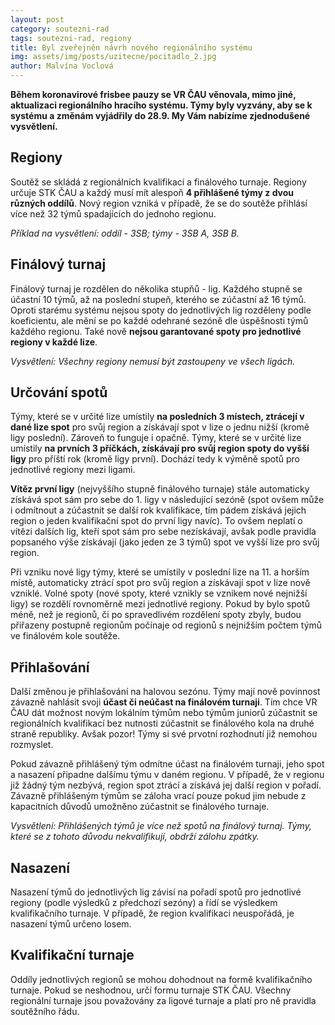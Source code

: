 ```yaml
---
layout: post
category: soutezni-rad
tags: soutezni-rad, regiony
title: Byl zveřejněn návrh nového regionálního systému
img: assets/img/posts/uzitecne/pocitadlo_2.jpg
author: Malvína Voclová
---
```


**Během koronavirové frisbee pauzy se VR ČAU věnovala, mimo jiné, aktualizaci regionálního hracího systému. Týmy byly vyzvány, aby se k systému a změnám vyjádřily do 28.9. My Vám nabízíme zjednodušené vysvětlení.**

## Regiony

Soutěž se skládá z regionálních kvalifikací a finálového turnaje. Regiony určuje STK ČAU a každý musí mít alespoň **4 přihlášené týmy z dvou různých oddílů**. Nový region vzniká v případě, že se do soutěže přihlásí více než 32 týmů spadajících do jednoho regionu.

*Příklad na vysvětlení: oddíl - 3SB; týmy - 3SB A, 3SB B.*

## Finálový turnaj

Finálový turnaj je rozdělen do několika stupňů - lig. Každého stupně se účastní 10 týmů, až na poslední stupeň, kterého se zúčastní až 16 týmů. Oproti starému systému nejsou spoty do jednotlivých lig rozděleny podle koeficientu, ale mění se po každé odehrané sezóně dle úspěšnosti týmů každého regionu. Také nově **nejsou garantované spoty pro jednotlivé regiony v každé lize**.

*Vysvětlení: Všechny regiony nemusí být zastoupeny ve všech ligách.*

## Určování spotů

Týmy, které se v určité lize umístily **na posledních 3 místech, ztrácejí v dané lize spot** pro svůj region a získávají spot v lize o jednu nižší (kromě ligy poslední). Zároveň to funguje i opačně. Týmy, které se v určité lize umístily **na prvních 3 příčkách, získávají pro svůj region spoty do vyšší ligy** pro příští rok (kromě ligy první). Dochází tedy k výměně spotů pro jednotlivé regiony mezi ligami.

**Vítěz první ligy** (nejvyššího stupně finálového turnaje) stále automaticky získává spot sám pro sebe do 1. ligy v následující sezóně (spot ovšem může i odmítnout a zúčastnit se další rok kvalifikace, tím pádem získává jejich region o jeden kvalifikační spot do první ligy navíc). To ovšem neplatí o vítězi dalších lig, kteří spot sám pro sebe nezískávají, avšak podle pravidla popsaného výše získávají (jako jeden ze 3 týmů) spot ve vyšší lize pro svůj region.

Při vzniku nové ligy týmy, které se umístily v poslední lize na 11. a horším místě, automaticky ztrácí spot pro svůj region a získávají spot v lize nově vzniklé. Volné spoty (nové spoty, které vznikly se vznikem nové nejnižší ligy) se rozdělí rovnoměrně mezi jednotlivé regiony. Pokud by bylo spotů méně, než je regionů, či po spravedlivém rozdělení spoty zbyly, budou přiřazeny postupně regionům počínaje od regionů s nejnižším počtem týmů ve finálovém kole soutěže.

## Přihlašování

Další změnou je přihlašování na halovou sezónu. Týmy mají nově povinnost závazně nahlásit svoji **účast či neúčast na finálovém turnaji**. Tím chce VR ČAU dát možnost novým lokálním týmům nebo týmům juniorů zúčastnit se regionálních kvalifikací bez nutnosti zúčastnit se finálového kola na druhé straně republiky. Avšak pozor! Týmy si své prvotní rozhodnutí již nemohou rozmyslet.

Pokud závazně přihlášený tým odmítne účast na finálovém turnaji, jeho spot a nasazení připadne dalšímu týmu v daném regionu. V případě, že v regionu již žádný tým nezbývá, region spot ztrácí a získává jej další region v pořadí. Závazně přihlášeným týmům se záloha vrací pouze pokud jim nebude z kapacitních důvodů umožněno zúčastnit se finálového turnaje.

*Vysvětlení: Přihlášených týmů je více než spotů na finálový turnaj. Týmy, které se z tohoto důvodu nekvalifikují, obdrží zálohu zpátky.*

## Nasazení

Nasazení týmů do jednotlivých lig závisí na pořadí spotů pro jednotlivé regiony (podle výsledků z předchozí sezóny) a řídí se výsledkem kvalifikačního turnaje. V případě, že region kvalifikaci neuspořádá, je nasazení týmů určeno losem.

## Kvalifikační turnaje

Oddíly jednotlivých regionů se mohou dohodnout na formě kvalifikačního turnaje. Pokud se neshodnou, určí formu turnaje STK ČAU. Všechny regionální turnaje jsou považovány za ligové turnaje a platí pro ně pravidla soutěžního řádu.
